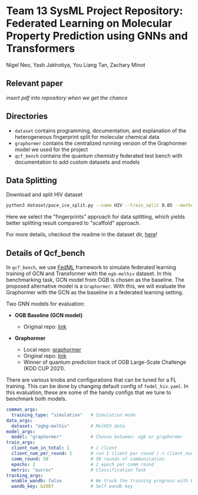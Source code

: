 # Team 13 SysML Project Repository: Federated Learning on Molecular Property Prediction using GNNs and Transformers

Nigel Neo, Yash Jakhotiya, You Liang Tan, Zachary Minot

## Relevant paper

*insert pdf into repository when we get the chance*

## Directories

- `dataset` contains programming, documentation, and explanation of the heterogeneous fingerprint split for molecular chemical data
- `graphormer` contains the centralized running version of the Graphormer model we used for the project
- `qcf_bench` contains the quantum chemistry federated test bench with documentation to add custom datasets and models

## Data Splitting

Download and split HIV dataset
```bash
python3 dataset/pace_ice_split.py --name HIV --train_split 0.05 --method "fingerprint"
```

Here we select the "fingerprints" approach for data splitting, which yields better splitting result compared to "scaffold" approach.

For more details, checkout the readme in the dataset dir, [here](/dataset/)!

## Details of Qcf_bench

In `qcf_bench`, we use [FedML](https://github.com/FedML-AI/FedML/) framework to simulate federated learning training of GCN and Transformer with the `ogb-molhiv` dataset. In this benchmarking task, GCN model from OGB is chosen as the baseline. The proposed alternative model is a `Graphormer`. With this, we will evaluate the Graphormer with the GCN as the baseline in a federated learning setting.

Two GNN models for evaluation:
 - **OGB Baseline (GCN model)**
   - Original repo: [link](https://github.com/snap-stanford/ogb/tree/master/examples/graphproppred/mol)

 - **Graphormer**
   - Local repo: [graphormer](/graphormer/)
   - Original repo:  [link](https://github.com/ytchx1999/Graphormer)
   - Winner of quantum prediction track of OGB Large-Scale Challenge (KDD CUP 2021).

There are various knobs and configurations that can be tuned for a FL training. This can be done by changing default config of `fedml_hiv.yaml`. In this evaluation, these are some of the handy configs that we tune to benchmark both models.

```yaml
common_args:
  training_type: "simulation"   # Simulation mode
data_args:
  dataset: "ogbg-molhiv"        # MolHIV data
model_args:
  model: "graphormer"           # Choose between: ogb or graphormer
train_args:
  client_num_in_total: 1        # 1 client 
  client_num_per_round: 1       # run 1 client per round ( < client_num_in_total)
  comm_round: 50                # 50 rounds of communication
  epochs: 2                     # 2 epoch per comm round
  metric: "aucroc"              # Classification Task
tracking_args:
  enable_wandb: false           # We track the training progress with Wands
  wandb_key: b2607              # Self wandb key
```
